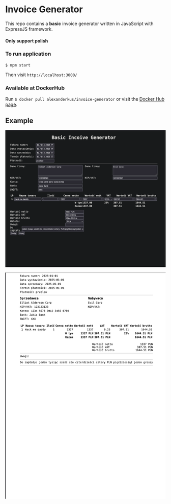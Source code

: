 # Invoice Generator

This repo contains a **basic** invoice generator written in JavaScript with ExpressJS framework.

#### Only support polish

### To run application
```
$ npm start
```

Then visit `http://localhost:3000/`

### Available at DockerHub

Run `$ docker pull alexanderkus/invoice-generator` or visit the [Docker Hub page](https://hub.docker.com/r/alexanderkus/invoice-generator).

## Example

![image](./image.png)

![invoice](./invoice.png)